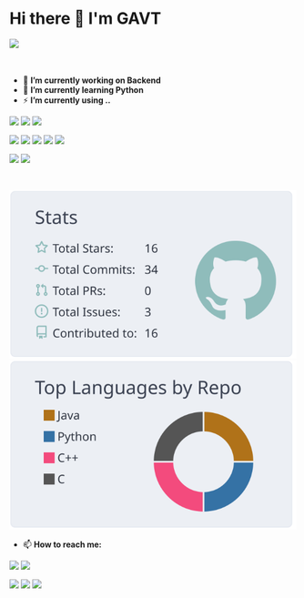 # Hi there 👋 I'm **GAVT**

<!--
Here are some ideas to get you started:
- 🔭 I’m currently working on .....
- 🌱 I’m currently learning ......
- 👯 I’m looking to collaborate on .....
- 🤔 I’m looking for help with ......
- 💬 Ask me about .....
- 📫 How to reach me: .....
- 😄 Pronouns: .....
- ⚡ Fun fact: .....
-->

![](https://github-profile-summary-cards.vercel.app/api/cards/profile-details?username=Jasoncottom&theme=nord_bright)


<br/>




- 🔭 **I’m currently working on Backend**
- 🌱 **I’m currently learning Python**
- ⚡ **I’m currently using ..**

[![](https://img.shields.io/badge/Linux-Kali-1793D1?style=flat-square&logo=kali%20linux&logoColor=ffffff)](https://www.kali.org/)
[![](https://img.shields.io/badge/macOS-Monterey-1793D1?style=flat-square&logo=apple&logoColor=ffffff)](https://support.apple.com/zh-cn/)
[![](https://img.shields.io/badge/Windows-11-1793D1?style=flat-square&logo=windows&logoColor=ffffff)](https://www.microsoft.com/windows/windows-11)

[![](https://img.shields.io/badge/IDE-Visual%20Studio%20Code-1793D1?style=flat-square&logo=visual-studio-code&logoColor=ffffff)](https://code.visualstudio.com/)
[![](https://img.shields.io/badge/IDE-HBuilder-1793D1?style=flat-square&logo=html5&logoColor=ffffff)](https://code.visualstudio.com/)
![](https://img.shields.io/badge/IDE-idea-1793D1?style=flat-square&logo=jetbrains&logoColor=ffffff)
[![](https://img.shields.io/badge/IDE-Eclipse-1793D1?style=flat-square&logo=eclipse&logoColor=ffffff)](https://www.jetbrains.com/idea/)
[![](https://img.shields.io/badge/IDE-PyCharm-1793D1?style=flat-square&logo=jetbrains&logoColor=ffffff)](https://www.jetbrains.com/idea/)


[![](https://img.shields.io/badge/Image-PhotoShop-57A143?style=flat-square&logo=adobephotoshop&logoColor=ffffff)](www.adobe.com/hk_zh/products/photoshop.html)
[![](https://img.shields.io/badge/Clip-After%20Effect-57A143?style=flat-square&logo=adobeaftereffects&logoColor=ffffff)](www.adobe.com/hk_zh/products/photoshop.html)


<br/>



[![](https://raw.githubusercontent.com/Jasoncottom/Jasoncottom/master/profile-summary-card-output/nord_bright/3-stats.svg)](https://github.com/Jasoncottom)[![](https://raw.githubusercontent.com/Jasoncottom/Jasoncottom/master/profile-summary-card-output/nord_bright/1-repos-per-language.svg)](https://github.com/Jasoncottom)




- 📫 **How to reach me:**


[![](https://img.shields.io/badge/Outlook-GAVTLHK-orange?style=flat-square&logo=microsoftoutlook&logoColor=ffffff)](http://GAVTLHK@outlook.com)
[![](https://img.shields.io/badge/Gmail-GAVTLHK-orange?style=flat-square&logo=gmail&logoColor=ffffff)](http://GAVTLHK@gmail.com)

[![](https://img.shields.io/badge/GitHub-Jasoncottom-2376bc?style=flat-square&logo=github&logoColor=ffffff)](https://github.com/Jasoncottom)
[![](https://img.shields.io/badge/Gitee-GAVT-2376bc?style=flat-square&logo=gitee&logoColor=red)](https://gitee.com/gvat)
[![](https://img.shields.io/badge/CSDN-GAVT-2376bc?style=flat-square&logo=blog-CSDN&logoColor=ffffff)](https://blog.csdn.net/GAVTx?type=blog)


<br/><br/>


